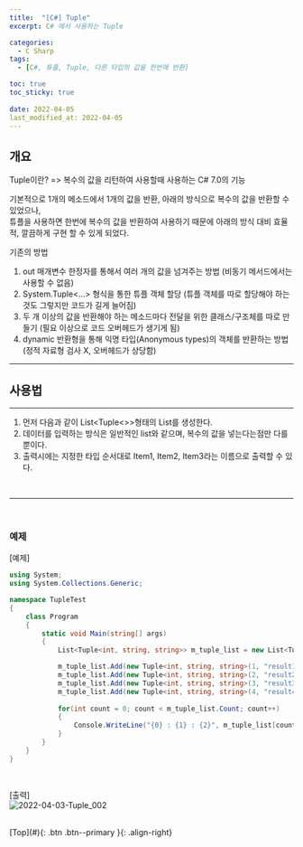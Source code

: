 ```yaml
---
title:  "[C#] Tuple"
excerpt: C# 에서 사용하는 Tuple

categories:
  - C Sharp
tags:
  - [C#, 튜플, Tuple, 다른 타입의 값을 한번에 반환]

toc: true
toc_sticky: true
 
date: 2022-04-05
last_modified_at: 2022-04-05
---
```


## 개요
Tuple이란?
=> 복수의 값을 리턴하여 사용할때 사용하는 C# 7.0의 기능 <br> 

기본적으로 1개의 메소드에서 1개의 값을 반환, 아래의 방식으로 복수의 값을 반환할 수 있었으나, <br>
튜플을 사용하면 한번에 복수의 값을 반환하여 사용하기 때문에 아래의 방식 대비 효율적, 깔끔하게 구현 할 수 있게 되었다.<br> 

기존의 방법<br> 

1. out 매개변수 한정자를 통해서 여러 개의 값을 넘겨주는 방법 (비동기 메서드에서는 사용할 수 없음)
2. System.Tuple<...> 형식을 통한 튜플 객체 할당 (튜플 객체를 따로 할당해야 하는 것도 그렇지만 코드가 길게 늘어짐)
3. 두 개 이상의 값을 반환해야 하는 메소드마다 전달을 위한 클래스/구조체를 따로 만들기 (필요 이상으로 코드 오버헤드가 생기게 됨)
4. dynamic 반환형을 통해 익명 타입(Anonymous types)의 객체를 반환하는 방법 (정적 자료형 검사 X, 오버헤드가 상당함) 

---
## 사용법
---
1. 먼저 다음과 같이 List<Tuple<>>형태의 List를 생성한다.
2. 데이터를 입력하는 방식은 일반적인 list와 같으며, 복수의 값을 넣는다는점만 다를뿐이다.
3. 출력시에는 지정한 타입 순서대로 Item1, Item2, Item3라는 이름으로 출력할 수 있다.
<br> 

--- 
 <br>

### 예제

[예제] <br> 

``` C#
using System;
using System.Collections.Generic;

namespace TupleTest
{
    class Program
    {
        static void Main(string[] args)
        {
            List<Tuple<int, string, string>> m_tuple_list = new List<Tuple<int, string, string>>();

            m_tuple_list.Add(new Tuple<int, string, string>(1, "result1.Title", "result1.Text"));
            m_tuple_list.Add(new Tuple<int, string, string>(2, "result2.Title", "result2.Text"));
            m_tuple_list.Add(new Tuple<int, string, string>(3, "result3.Title", "result3.Text"));
            m_tuple_list.Add(new Tuple<int, string, string>(4, "result4.Title", "result4.Text"));
            
            for(int count = 0; count < m_tuple_list.Count; count++)
            {
                Console.WriteLine("{0} : {1} : {2}", m_tuple_list[count].Item1, m_tuple_list[count].Item2, m_tuple_list[count].Item3);
            }
        }
    }
}
```
<br>


[출력] <br>
![2022-04-03-Tuple_002](https://user-images.githubusercontent.com/40765022/161709496-5f458e90-5f68-4c8a-9da5-2787ce7d5aff.png)
<br> 

<br>
[Top](#){: .btn .btn--primary }{: .align-right}